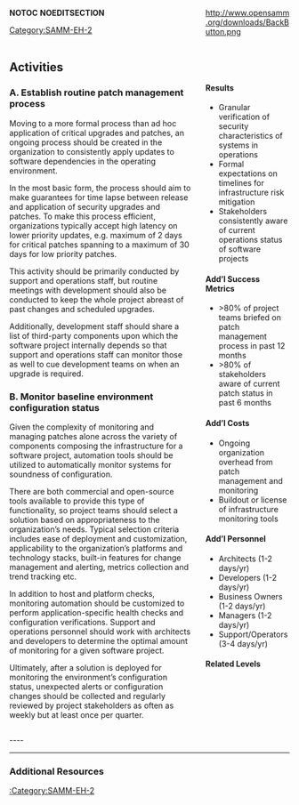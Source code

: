 <div style="float:left; width:65%;">

</div>

<div style="float:right; width:30%;">

[<http://www.opensamm.org/downloads/BackButton.png>](http://www.owasp.org/index.php/SAMM_-_Deployment)

</div>

<div style="width:100%; float:left;">

<div style="width:30%; float:right; padding-top:50px; padding-left:10px;">

#### Results

  - Granular verification of security characteristics of systems in
    operations
  - Formal expectations on timelines for infrastructure risk mitigation
  - Stakeholders consistently aware of current operations status of
    software projects

#### Add’l Success Metrics

  - \>80% of project teams briefed on patch management process in past
    12 months
  - \>80% of stakeholders aware of current patch status in past 6 months

#### Add’l Costs

  - Ongoing organization overhead from patch management and monitoring
  - Buildout or license of infrastructure monitoring tools

#### Add’l Personnel

  - Architects (1-2 days/yr)
  - Developers (1-2 days/yr)
  - Business Owners (1-2 days/yr)
  - Managers (1-2 days/yr)
  - Support/Operators (3-4 days/yr)

#### Related Levels

</div>

<div style="float:left; width:65%;">

## Activities

### A. Establish routine patch management process

Moving to a more formal process than ad hoc application of critical
upgrades and patches, an ongoing process should be created in the
organization to consistently apply updates to software dependencies in
the operating environment.

In the most basic form, the process should aim to make guarantees for
time lapse between release and application of security upgrades and
patches. To make this process efficient, organizations typically accept
high latency on lower priority updates, e.g. maximum of 2 days for
critical patches spanning to a maximum of 30 days for low priority
patches.

This activity should be primarily conducted by support and operations
staff, but routine meetings with development should also be conducted to
keep the whole project abreast of past changes and scheduled upgrades.

Additionally, development staff should share a list of third-party
components upon which the software project internally depends so that
support and operations staff can monitor those as well to cue
development teams on when an upgrade is required.

### B. Monitor baseline environment configuration status

Given the complexity of monitoring and managing patches alone across the
variety of components composing the infrastructure for a software
project, automation tools should be utilized to automatically monitor
systems for soundness of configuration.

There are both commercial and open-source tools available to provide
this type of functionality, so project teams should select a solution
based on appropriateness to the organization’s needs. Typical selection
criteria includes ease of deployment and customization, applicability to
the organization’s platforms and technology stacks, built-in features
for change management and alerting, metrics collection and trend
tracking etc.

In addition to host and platform checks, monitoring automation should be
customized to perform application-specific health checks and
configuration verifications. Support and operations personnel should
work with architects and developers to determine the optimal amount of
monitoring for a given software project.

Ultimately, after a solution is deployed for monitoring the
environment’s configuration status, unexpected alerts or configuration
changes should be collected and regularly reviewed by project
stakeholders as often as weekly but at least once per quarter.

</div>

</div>

<div style="float:left; width:100%;">




\----

-----

### Additional Resources

[:Category:SAMM-EH-2](:Category:SAMM-EH-2 "wikilink")

</div>

__NOTOC__ __NOEDITSECTION__

[Category:SAMM-EH-2](Category:SAMM-EH-2 "wikilink")